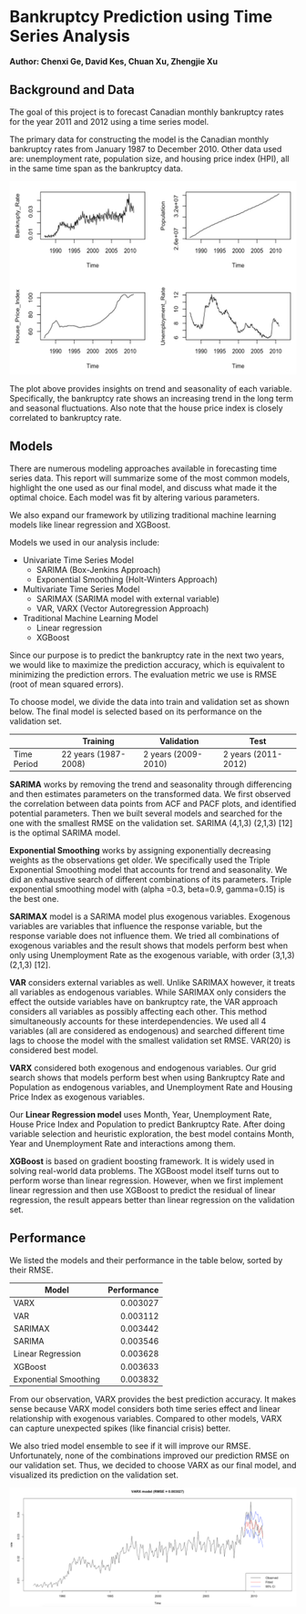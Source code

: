 # Bankruptcy  Prediction  using  Time  Series  Analysis

**Author: Chenxi Ge, David Kes, Chuan Xu, Zhengjie Xu**

## Background and Data
The goal of this project is to forecast Canadian monthly bankruptcy rates for the year 2011 and 2012 using a time series model.

The primary data for constructing the model is the Canadian monthly bankruptcy rates from January 1987 to December 2010. Other data used are: unemployment rate, population size, and housing price index (HPI), all in the same time span as the bankruptcy data.

<p align="center">
<img src="/images/EDA.png" width="700">
</p>

The plot above provides insights on trend and seasonality of each variable. Specifically, the bankruptcy rate shows an increasing trend in the long term and seasonal fluctuations. Also note that the house price index is closely correlated to bankruptcy rate. 

## Models
There are numerous modeling approaches available in forecasting time series data. This report will summarize some of the most common models, highlight the one used as our final model, and discuss what made it the optimal choice. Each model was fit by altering various parameters.

We also expand our framework by utilizing traditional machine learning models like linear regression and XGBoost.

Models we used in our analysis include:

- Univariate Time Series Model
  - SARIMA (Box-Jenkins Approach)
  - Exponential Smoothing (Holt-Winters Approach)
- Multivariate Time Series Model
  - SARIMAX (SARIMA model with external variable)
  - VAR, VARX (Vector Autoregression Approach)
- Traditional Machine Learning Model
  - Linear regression
  - XGBoost

Since our purpose is to predict the bankruptcy rate in the next two years, we would like to maximize the prediction accuracy, which is equivalent to minimizing the prediction errors. The evaluation metric we use is RMSE (root of mean squared errors).  

To choose model, we divide the data into train and validation set as shown below. The final model is selected based on its performance on the validation set.

| | Training | Validation | Test |
| --- | --- | --- | --- |
| Time Period | 22 years (1987-2008) | 2 years (2009-2010) | 2 years (2011-2012) |


**SARIMA** works by removing the trend and seasonality through differencing and then estimates parameters on the transformed data. We first observed the correlation between data points from ACF and PACF plots, and identified potential parameters. Then we built several models and searched for the one with the smallest RMSE on the validation set. SARIMA (4,1,3) (2,1,3) [12] is the optimal SARIMA model.

**Exponential Smoothing** works by assigning exponentially decreasing weights as the observations get older. We specifically used the Triple Exponential Smoothing model that accounts for trend and seasonality. We did an exhaustive search of different combinations of its parameters. Triple exponential smoothing model with (alpha =0.3, beta=0.9, gamma=0.15) is the best one.

**SARIMAX** model is a SARIMA model plus exogenous variables. Exogenous variables are variables that influence the response variable, but the response variable does not influence them. We tried all combinations of exogenous variables and the result shows that models perform best when only using Unemployment Rate as the exogenous variable, with order (3,1,3) (2,1,3) [12].

**VAR** considers external variables as well. Unlike SARIMAX however, it treats all variables as endogenous variables. While SARIMAX only considers the effect the outside variables have on bankruptcy rate, the VAR approach considers all variables as possibly affecting each other. This method simultaneously accounts for these interdependencies. We used all 4 variables (all are considered as endogenous) and searched different time lags to choose the model with the smallest validation set RMSE. VAR(20) is considered best model.

**VARX** considered both exogenous and endogenous variables. Our grid search shows that models perform best when using Bankruptcy Rate and Population as endogenous variables, and Unemployment Rate and Housing Price Index as exogenous variables.

Our **Linear Regression model** uses Month, Year, Unemployment Rate, House Price Index and Population to predict Bankruptcy Rate. After doing variable selection and heuristic exploration, the best model contains Month, Year and Unemployment Rate and interactions among them. 

**XGBoost** is based on gradient boosting framework. It is widely used in solving real-world data problems. The XGBoost model itself turns out to perform worse than linear regression. However, when we first implement linear regression and then use XGBoost to predict the residual of linear regression, the result appears better than linear regression on the validation set.

## Performance

We listed the models and their performance in the table below, sorted by their RMSE.

| Model | Performance |
| --- | ---:|
| VARX | 0.003027 |
| VAR | 0.003112 |
| SARIMAX | 0.003442 |
| SARIMA | 0.003546 |
| Linear Regression | 0.003628 |
| XGBoost | 0.003633 |
| Exponential Smoothing | 0.003832 |

From our observation, VARX provides the best prediction accuracy. It makes sense because VARX model considers both time series effect and linear relationship with exogenous variables. Compared to other models, VARX can capture unexpected spikes (like financial crisis) better.  

We also tried model ensemble to see if it will improve our RMSE. Unfortunately, none of the combinations improved our prediction RMSE on our validation set. Thus, we decided to choose VARX as our final model, and visualized its prediction on the validation set.

<p align="center">
<img src="/images/VARX.png" width="700">
</p>
